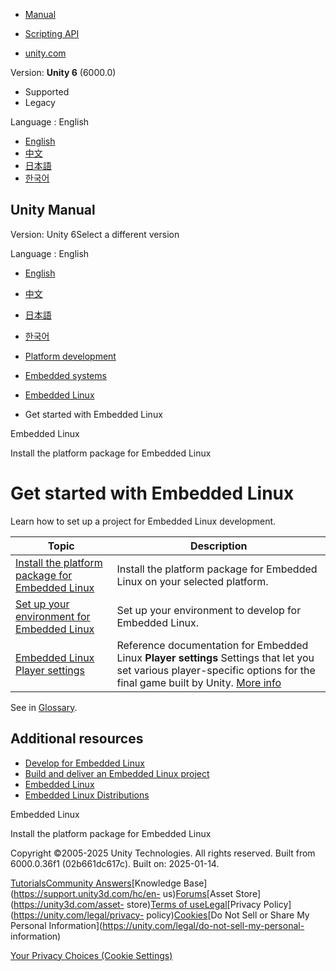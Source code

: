[](https://docs.unity3d.com)

  * [Manual](../Manual/index.html)
  * [Scripting API](../ScriptReference/index.html)

  * [unity.com](https://unity.com/)

Version: **Unity 6** (6000.0)

  * Supported
  * Legacy

Language : English

  * [English](/Manual/embedded-linux-get-started.html)
  * [中文](/cn/current/Manual/embedded-linux-get-started.html)
  * [日本語](/ja/current/Manual/embedded-linux-get-started.html)
  * [한국어](/kr/current/Manual/embedded-linux-get-started.html)

[](https://docs.unity3d.com)

## Unity Manual

Version: Unity 6Select a different version

Language : English

  * [English](/Manual/embedded-linux-get-started.html)
  * [中文](/cn/current/Manual/embedded-linux-get-started.html)
  * [日本語](/ja/current/Manual/embedded-linux-get-started.html)
  * [한국어](/kr/current/Manual/embedded-linux-get-started.html)

  * [Platform development ](PlatformSpecific.html)
  * [Embedded systems](embedded-systems.html)
  * [Embedded Linux](embedded-linux.html)
  * Get started with Embedded Linux

[](embedded-linux.html)

Embedded Linux

[](embedded-linux-install-editor.html)

Install the platform package for Embedded Linux

# Get started with Embedded Linux

Learn how to set up a project for Embedded Linux development.

**Topic** | **Description**  
---|---  
[Install the platform package for Embedded Linux](embedded-linux-install-editor.html) | Install the platform package for Embedded Linux on your selected platform.  
[Set up your environment for Embedded Linux](embedded-linux-environment-setup.html) | Set up your environment to develop for Embedded Linux.  
[Embedded Linux Player settings](embedded-linux-player-settings.html) | Reference documentation for Embedded Linux **Player settings** Settings that let you set various player-specific options for the final game built by Unity. [More info](class-PlayerSettings.html)  
See in [Glossary](Glossary.html#PlayerSettings).  
  
## Additional resources

  * [Develop for Embedded Linux](embedded-linux-develop.html)
  * [Build and deliver an Embedded Linux project](embedded-linux-build-and-deliver.html)
  * [Embedded Linux](embedded-linux.html)
  * [Embedded Linux Distributions](https://elinux.org/Embedded_Linux_Distributions)

[](embedded-linux.html)

Embedded Linux

[](embedded-linux-install-editor.html)

Install the platform package for Embedded Linux

Copyright ©2005-2025 Unity Technologies. All rights reserved. Built from
6000.0.36f1 (02b661dc617c). Built on: 2025-01-14.

[Tutorials](https://learn.unity.com/)[Community
Answers](https://answers.unity3d.com)[Knowledge
Base](https://support.unity3d.com/hc/en-
us)[Forums](https://forum.unity3d.com)[Asset Store](https://unity3d.com/asset-
store)[Terms of
use](https://docs.unity3d.com/Manual/TermsOfUse.html)[Legal](https://unity.com/legal)[Privacy
Policy](https://unity.com/legal/privacy-
policy)[Cookies](https://unity.com/legal/cookie-policy)[Do Not Sell or Share
My Personal Information](https://unity.com/legal/do-not-sell-my-personal-
information)

[Your Privacy Choices (Cookie Settings)](javascript:void\(0\);)


